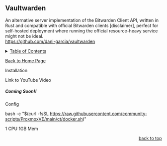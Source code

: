 <a id="readme_top"></a>
## Vaultwarden













An alternative server implementation of the Bitwarden Client API, written in Rust and compatible with official Bitwarden clients [disclaimer], perfect for self-hosted deployment where running the official resource-heavy service might not be ideal.  
https://github.com/dani-garcia/vaultwarden

<details>
<summary><u>Table of Contents</u></summary>

+ <a href="#Vaultwarden">Vaultwarden</a>

</details> 

<a href="https://github.com/HomeStudiosDIY/HomeStudiosDIY/blob/main/README.md">Back to Home Page</a>



Installation

Link to YouTube Video
##### Coming Soon!!



Config



bash -c "$(curl -fsSL https://raw.githubusercontent.com/community-scripts/ProxmoxVE/main/ct/docker.sh)"




1 CPU
1GB Mem

<p align="right"><a href="#readme_top">back to top</a></p>